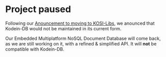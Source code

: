 # Project paused

Following our [Anouncement to moving to KOSI-Libs](https://medium.com/kodein-koders/moving-forward-with-the-kodein-open-source-initiative-9fc4f6160c84), we anounced that Kodein-DB would not be maintained in its current form.

Our Embedded Multiplatform NoSQL Document Database will come back, as we are still working on it, with a refined & simplified API.
It will **not** be compatible with Kodein-DB.
